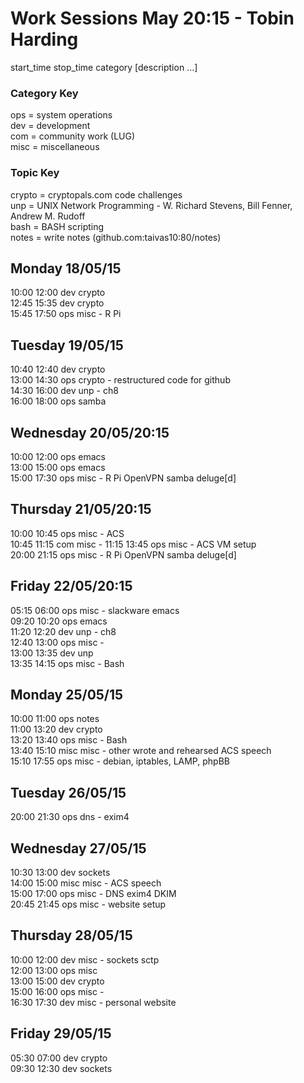 Work Sessions May 20:15 - Tobin Harding  
======================================  
start_time stop_time category [description ...]  
  
### Category Key  
ops = system operations  
dev = development  
com = community work (LUG)  
misc = miscellaneous  
  
### Topic Key  
crypto = cryptopals.com code challenges  
unp = UNIX Network Programming - W. Richard Stevens, Bill Fenner, Andrew M. Rudoff  
bash = BASH scripting  
notes = write notes (github.com:taivas10:80/notes)  
  
Monday 18/05/15  
---------------  
10:00 12:00 dev crypto  
12:45 15:35 dev crypto  
15:45 17:50 ops misc - R Pi  
  
Tuesday 19/05/15  
----------------  
10:40 12:40 dev crypto  
13:00 14:30 ops crypto - restructured code for github  
14:30 16:00 dev unp - ch8  
16:00 18:00 ops samba  
  
Wednesday 20/05/20:15  
--------------------  
10:00 12:00 ops emacs  
13:00 15:00 ops emacs  
15:00 17:30 ops misc - R Pi OpenVPN samba deluge[d]  
  
Thursday 21/05/20:15  
-------------------  
10:00 10:45 ops misc - ACS  
10:45 11:15 com misc -
11:15 13:45 ops misc - ACS VM setup  
20:00 21:15 ops misc - R Pi OpenVPN samba deluge[d]  
  
Friday 22/05/20:15  
-----------------  
05:15 06:00 ops misc - slackware emacs  
09:20 10:20 ops emacs  
11:20 12:20 dev unp - ch8  
12:40 13:00 ops misc -  
13:00 13:35 dev unp  
13:35 14:15 ops misc - Bash 
  
Monday 25/05/15  
---------------  
10:00 11:00 ops notes  
11:00 13:20 dev crypto  
13:20 13:40 ops misc - Bash   
13:40 15:10 misc misc - other wrote and rehearsed ACS speech  
15:10 17:55 ops misc - debian, iptables, LAMP, phpBB  
  
Tuesday 26/05/15  
---------------  
20:00 21:30 ops dns - exim4  
  
Wednesday 27/05/15  
---------------  
10:30 13:00 dev sockets  
14:00 15:00 misc misc - ACS speech  
15:00 17:00 ops misc - DNS exim4 DKIM  
20:45 21:45 ops misc - website setup  
  
Thursday 28/05/15  
---------------  
10:00 12:00 dev misc - sockets sctp  
12:00 13:00 ops misc  
13:00 15:00 dev crypto  
15:00 16:00 ops misc -  
16:30 17:30 dev misc - personal website  
  
Friday 29/05/15  
---------------  
05:30 07:00 dev crypto  
09:30 12:30 dev sockets

